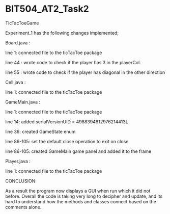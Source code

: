 # BIT504_AT2_Task2

TicTacToeGame

Experiment_1 has the following changes implemented;

Board.java : 

line 1: connected file to the ticTacToe package 

line 44 : wrote code to check if the player has 3 in the playerCol.

line 55 : wrote code to check if the player has diagonal in the other direction
 
Cell.java :

line 1: connected file to the ticTacToe package 

GameMain.java :

line 1: connected file to the ticTacToe package 

line 14: added serialVersionUID = 4988394812976214413L

line 36: created GameState enum

line 86-105: set the default close operation to exit on close

line 86-105: created GameMain game panel and added it to the frame

 
Player.java :

line 1: connected file to the ticTacToe package 

CONCLUSION:

As a result the program now displays a GUI when run which it did not before.
Overall the code is taking very long to decipher and update, and its hard to understand how the methods and classes connect 
based on the comments alone. 

